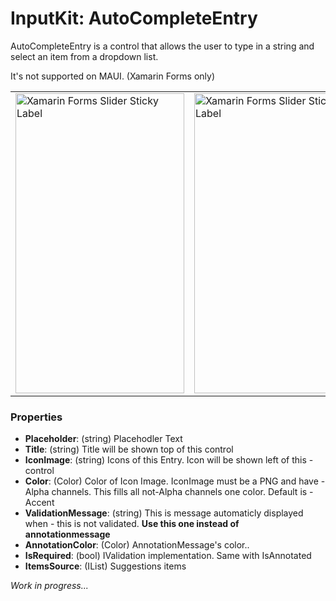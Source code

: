 # InputKit: AutoCompleteEntry

AutoCompleteEntry is a control that allows the user to type in a string and select an item from a dropdown list.

It's not supported on MAUI. (Xamarin Forms only)


<table>
<tr>
<td>
<a href="#"><img src="https://raw.githubusercontent.com/enisn/Xamarin.Forms.InputKit/develop/shreenshots/autocompleteentries_android.gif" width="270" height="480" alt="Xamarin Forms Slider Sticky Label" class="aligncenter size-medium" /></a>
</td>
<td>
<a href="#"><img src="https://raw.githubusercontent.com/enisn/Xamarin.Forms.InputKit/develop/shreenshots/autocompleteentries_ios.png" width="270" height="480" alt="Xamarin Forms Slider Sticky Label" class="aligncenter size-medium" /></a>
</td>
</tr>
</table>


### Properties
- **Placeholder**: (string) Placehodler Text
- **Title**: (string) Title will be shown top of this control
- **IconImage**: (string) Icons of this Entry. Icon will be shown left of this - control
- **Color**: (Color) Color of Icon Image. IconImage must be a PNG and have - Alpha channels. This fills all not-Alpha channels one color. Default is - Accent
- **ValidationMessage**: (string) This is message automaticly displayed when - this is not validated. **Use this one instead of annotationmessage**
- **AnnotationColor**: (Color) AnnotationMessage's color..
- **IsRequired**: (bool) IValidation implementation. Same with IsAnnotated
- **ItemsSource**: (IList) Suggestions items


_Work in progress..._